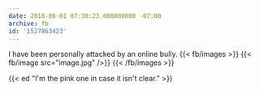 ```yaml
---
date: 2018-06-01 07:30:23.000000000 -07:00
archive: fb
id: '1527863423'
---
```


I have been personally attacked by an online bully.
{{< fb/images >}}
{{< fb/image src="image.jpg" />}}
{{< /fb/images >}}

{{< ed "I'm the pink one in case it isn't clear." >}}